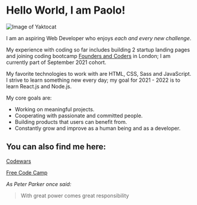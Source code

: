 # Hello World, I am Paolo!

![Image of Yaktocat](https://avatars.githubusercontent.com/u/15671939?v=4)

I am an aspiring Web Developer who enjoys *each and every new challenge*. 

My experience with coding so far includes building 2 startup landing pages and joining coding bootcamp [Founders and Coders](https://www.foundersandcoders.com) in London; I am currently part of September 2021 cohort. 

My favorite technologies to work with are HTML, CSS, Sass and JavaScript. I strive to learn something new every day; my goal for 2021 - 2022 is to learn React.js and Node.js.

My core goals are:

* Working on meaningful projects. 
* Cooperating with passionate and committed people.
* Building products that users can benefit from.
* Constantly grow and improve as a human being and as a developer.

## You can also find me here:

[Codewars](https://www.codewars.com/dashboard)

[Free Code Camp](https://www.freecodecamp.org/paolo)





*As Peter Parker once said:*

> With great power comes great responsibility







